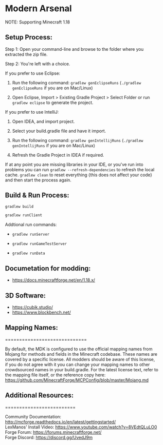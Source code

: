 # Modern Arsenal

NOTE: Supporting Minecraft 1.18

## Setup Process:

Step 1: Open your command-line and browse to the folder where you extracted the zip file.

Step 2: You're left with a choice.

If you prefer to use Eclipse:

1. Run the following command: `gradlew genEclipseRuns` (`./gradlew genEclipseRuns` if you are on Mac/Linux)

2. Open Eclipse, Import > Existing Gradle Project > Select Folder 
   or run `gradlew eclipse` to generate the project.

If you prefer to use IntelliJ:

1. Open IDEA, and import project.

2. Select your build.gradle file and have it import.

3. Run the following command: `gradlew genIntellijRuns` (`./gradlew genIntellijRuns` if you are on Mac/Linux)

4. Refresh the Gradle Project in IDEA if required.

If at any point you are missing libraries in your IDE, or you've run into problems you can 
run `gradlew --refresh-dependencies` to refresh the local cache. `gradlew clean` to reset everything 
{this does not affect your code} and then start the process again.

## Build & Run Process:

```sh
gradlew build
```

```sh
gradlew runClient
```

Addtional run commands:
  
  - `gradlew runServer`

  - `gradlew runGameTestServer`
  
  - `gradlew runData`


## Documetation for modding:

  - https://docs.minecraftforge.net/en/1.18.x/

## 3D Software:

  - https://cubik.studio/
  - https://www.blockbench.net/

## Mapping Names:
=============================

By default, the MDK is configured to use the official mapping names from Mojang for methods and fields 
in the Minecraft codebase. These names are covered by a specific license. All modders should be aware of this
license, if you do not agree with it you can change your mapping names to other crowdsourced names in your 
build.gradle. For the latest license text, refer to the mapping file itself, or the reference copy here:
https://github.com/MinecraftForge/MCPConfig/blob/master/Mojang.md

## Additional Resources: 
=========================

Community Documentation: http://mcforge.readthedocs.io/en/latest/gettingstarted/  
LexManos' Install Video: https://www.youtube.com/watch?v=8VEdtQLuLO0  
Forge Forum: https://forums.minecraftforge.net/  
Forge Discord: https://discord.gg/UvedJ9m  